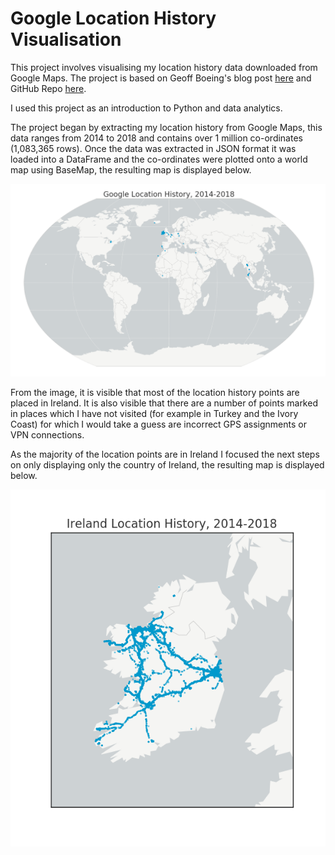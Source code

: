 # Google Location History Visualisation

This project involves visualising my location history data downloaded from Google Maps. The project is based on Geoff Boeing's blog post [here](https://geoffboeing.com/2016/06/mapping-everywhere-ever-been/) and GitHub Repo [here](https://geoffboeing.com/2016/06/mapping-everywhere-ever-been/).

I used this project as an introduction to Python and data analytics. 

The project began by extracting my location history from Google Maps, this data ranges from 2014 to 2018 and contains over 1 million co-ordinates (1,083,365 rows). Once the data was extracted in JSON format it was loaded into a DataFrame and the co-ordinates were plotted onto a world map  using BaseMap, the resulting map is displayed below.

![alt text](https://github.com/jackmorrison/Google-Location-History/blob/master/Images/World%20Map.png "World Map")

From the image, it is visible that most of the location history points are placed in Ireland. It is also visible that there are a number of points marked in places which I have not visited (for example in Turkey and the Ivory Coast) for which I would take a guess are incorrect GPS assignments or VPN connections. 

As the majority of the location points are in Ireland I focused the next steps on only displaying only the country of Ireland, the resulting map is displayed below.
<p align="center">
  <img src="https://github.com/jackmorrison/Google-Location-History/blob/master/Images/Ireland%20Map.png">
</p>



